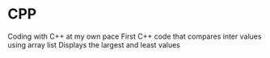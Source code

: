 # CPP
Coding with C++ at my own pace
First C++ code that compares inter values using array list
Displays the largest and least values
